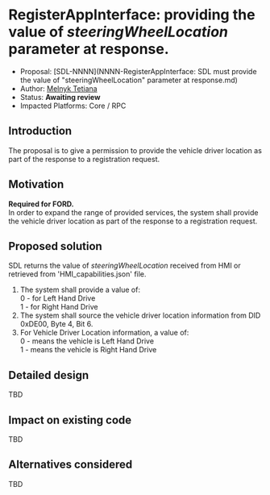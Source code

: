 # RegisterAppInterface: providing the value of _steeringWheelLocation_ parameter at response.

* Proposal: [SDL-NNNN](NNNN-RegisterAppInterface: SDL must provide the value of "steeringWheelLocation" parameter at response.md)
* Author: [Melnyk Tetiana](https://github.com/TMelnyk)
* Status: **Awaiting review**
* Impacted Platforms: Core / RPC

## Introduction

The proposal is to give a permission to provide the vehicle driver location as part of the response to a registration request.

## Motivation

**Required for FORD.**   
In order to expand the range of provided services, the system shall provide the vehicle driver location as part of the response to a registration request.

## Proposed solution

SDL returns the value of _steeringWheelLocation_ received from HMI or retrieved from 'HMI_capabilities.json' file.   
1. The system shall provide a value of:   
     0 - for Left Hand Drive   
     1 - for Right Hand Drive   
2. The system shall source the vehicle driver location information from DID 0xDE00, Byte 4, Bit 6.   
3. For Vehicle Driver Location information, a value of:   
     0 - means the vehicle is Left Hand Drive   
     1 - means the vehicle is Right Hand Drive

## Detailed design

TBD

## Impact on existing code

TBD

## Alternatives considered

TBD
